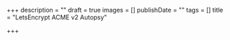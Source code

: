 +++
description = ""
draft = true
images = []
publishDate = ""
tags = []
title = "LetsEncrypt ACME v2 Autopsy"

+++
